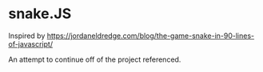 # snake.JS
Inspired by https://jordaneldredge.com/blog/the-game-snake-in-90-lines-of-javascript/

An attempt to continue off of the project referenced.